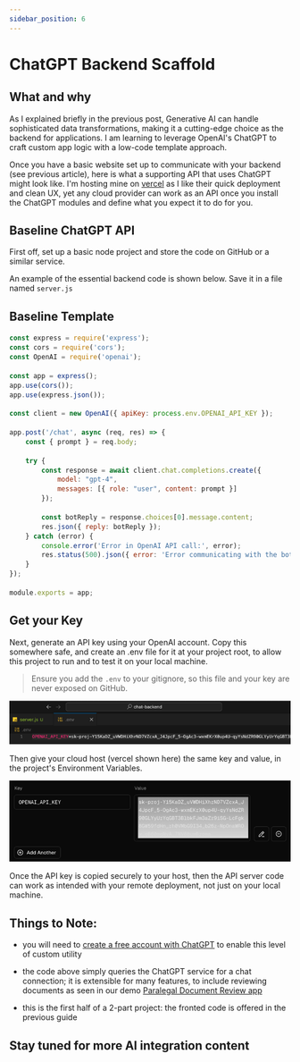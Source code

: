 ```yaml
---
sidebar_position: 6
---
```


# ChatGPT Backend Scaffold

## What and why

As I explained briefly in the previous post, Generative AI can handle sophisticated data transformations, making it a cutting-edge choice as the backend for applications. I am learning to leverage OpenAI's ChatGPT to craft custom app logic with a low-code template approach.

Once you have a basic website set up to communicate with your backend (see previous article), here is what a supporting API that uses ChatGPT might look like. I'm hosting mine on [vercel](www.vercel.com) as I like their quick deployment and clean UX, yet any cloud provider can work as an API once you install the ChatGPT modules and define what you expect it to do for you.

## Baseline ChatGPT API

First off, set up a basic node project and store the code on GitHub or a similar service.

An example of the essential backend code is shown below. Save it in a file named ```server.js``` 

## Baseline Template

```js
const express = require('express');
const cors = require('cors');
const OpenAI = require('openai');

const app = express();
app.use(cors());
app.use(express.json());

const client = new OpenAI({ apiKey: process.env.OPENAI_API_KEY });

app.post('/chat', async (req, res) => {
    const { prompt } = req.body;
    
    try {
        const response = await client.chat.completions.create({
            model: "gpt-4",
            messages: [{ role: "user", content: prompt }]
        });

        const botReply = response.choices[0].message.content;
        res.json({ reply: botReply });
    } catch (error) {
        console.error('Error in OpenAI API call:', error);
        res.status(500).json({ error: 'Error communicating with the bot' });
    }
});

module.exports = app;
```

## Get your Key

Next, generate an API key using your OpenAI account. Copy this somewhere safe, and create an .env file for it at your project root, to allow this project to run and to test it on your local machine. 


> Ensure you add the ```.env``` to your gitignore, so this file and your key are never exposed on GitHub.

![API-key-demo-1](./key-demo1.png)

Then give your cloud host (vercel shown here) the same key and value, in the project's Environment Variables.

![API-key-demo-2](./key-demo2.png)

Once the API key is copied securely to your host, then the API server code can work as intended with your remote deployment, not just on your local machine.


## Things to Note:

- you will need to [create a free account with ChatGPT](https://platform.openai.com/signup) to enable this level of custom utility

- the code above simply queries the ChatGPT service for a chat connection; it is extensible for many features, to include reviewing documents as seen in our demo [Paralegal Document Review app](https://jacks.media/docreview)

- this is the first half of a 2-part project: the fronted code is offered in the previous guide

## Stay tuned for more AI integration content
